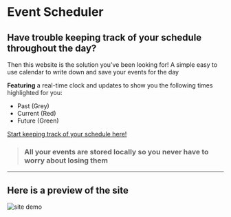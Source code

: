 # Event Scheduler

## Have trouble keeping track of your schedule throughout the day?

Then this website is the solution you've been looking for! A simple easy to use calendar to write down and save your events for the day

**Featuring** a real-time clock and updates to show you the following times highlighted for you:
- Past (Grey)
- Current (Red)
- Future (Green) 

[Start keeping track of your schedule here!](https://rgarrettlee.github.io/event-scheduler/)

> ### All your events are stored locally so you never have to worry about losing them

---

## Here is a preview of the site

![site demo](assets/images/demo.gif)

